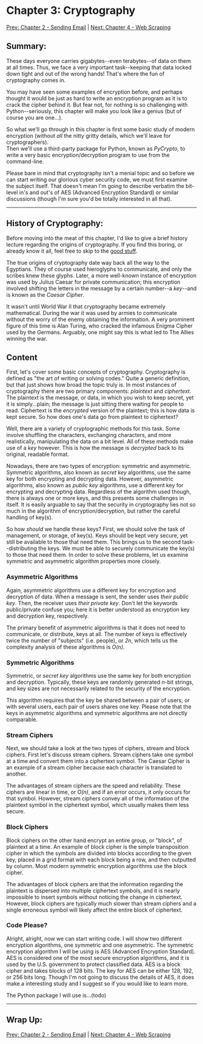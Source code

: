 # Chapter 3: Cryptography

[Prev: Chapter 2 - Sending Email](./chapter02.md) | [Next: Chapter 4 - Web Scraping](./chapter04.md)

## Summary:

These days everyone carries gigabytes--even terabytes--of data on them at all times. Thus, we
face a very important task--keeping that data locked down tight and out of the wrong hands! That's
where the fun of cryptography comes in.

You may have seen some examples of encryption before, and perhaps thought it
would be just as hard to write an encryption program as it is to crack the
cipher behind it. But fear not, for nothing is so challenging with Python--seriously,
this chapter will make you look like a genius (but of course you are one...).

So what we'll go through in this chapter is first some basic study of modern
encryption (without *all* the nitty gritty details, which we'll leave for cryptographers).  
Then we'll use a third-party package for Python, known as *PyCrypto*, to write
a very basic encryption/decryption program to use from the command-line.  

Please bare in mind that cryptography isn't a menial topic and so before we can start writing our glorious cyber security code, we must first examine the subject itself. That doesn't mean I'm going to describe verbatim the bit-level in's and out's of AES (Advanced Encryption Standard) or similar discussions (though I'm sure you'd be totally interested in all that). 

---

## History of Cryptography:

Before moving into the meat of this chapter, I'd like to give a brief history
lecture regarding the origins of cryptography. If you find this boring, or already
know it all, feel free to skip to the [good stuff](#content).  

The true origins of cryptography date way back all the way to the Egyptians. They
of course used hieroglyphs to communicate, and only the scribes knew these glyphs.
Later, a more well-known instance of encryption was used by Julius Caesar for private
communication; this encryption involved shifting the letters in the message by
a certain number--a *key*--and is known as the *Caesar Cipher*.

It wasn't until World War II that cryptography became extremely mathematical. During
the war it was used by armies to communicate without the worry of the enemy obtaining
the information. A very prominent figure of this time is Alan Turing, who cracked
the infamous Enigma Cipher used by the Germans. Arguably, one might say this is what
led to The Allies winning the war.

## Content
First, let's cover some basic concepts of cryptography. Cryptography is defined as
"the art of writing or solving codes." Quite a generic definition, but that just shows
how broad the topic truly is. In most instances of cryptography there are two
primary components: *plaintext* and *ciphertext*. The plaintext is the message,
or data, in which you wish to keep secret, yet it is simply...plain; the message is
just sitting there waiting for people to read. Ciphertext is the *encrypted*
version of the plaintext; this is how data is kept secure. So how does one's data
go from plaintext to ciphertext?  

Well, there are a variety of cryptographic methods for this task. Some involve
shuffling the characters, exchanging characters, and more realistically, manipulating
the data on a bit level. All of these methods make use of a *key* however. This is
how the message is *decrypted* back to its original, readable format.

Nowadays, there are two types of encryption: symmetric and asymmetric. Symmetric algorithms, also known as *secret key* algorithms, use the same key for both encrypting and decrypting data. However, asymmetric  algorithms, also known as *public key* algorithms, use a different key for encrypting and decrypting data. Regardless of the algorithm used though, there is always one or more keys, and this presents some challenges in itself. It is easily arguable to say that the security in cryptography lies not so much in the algorithm of encryption/decryption, but rather the careful handling of key(s). 

So how *should* we handle these keys? First, we should solve the task of management, or storage, of key(s). Keys should be kept very secure, yet still be available to those that need them. This brings us to the second task--distributing the keys. We must be able to securely communicate the key(s) to those that need them. In order to solve these problems, let us examine symmetric and asymmetric algorithm properties more closely.

### Asymmetric Algorithms
Again, asymmetric algorithms use a different key for encryption and decryption of data. When a message is sent, the sender uses *their public key*. Then, the receiver uses *their private key*. Don't let the keywords public/private confuse you; here it is better understood as encryption key and decryption key, respectively. 

The primary benefit of asymmetric algorithms is that it does not need to communicate, or distribute, keys at all. The number of keys is effectively twice the number of "subjects" (i.e. people), or *2n*, which tells us the complexity analysis of these algorithms is *O(n)*.

### Symmetric Algorithms
Symmetric, or *secret key* algorithms use the same key for both encryption and decryption. Typically, these keys are randomly generated *n*-bit strings, and key sizes are not necessarily related to the security of the encryption. 

This algorithm requires that the key be shared between a pair of users; or with several users, each pair of users shares one key. Please note that the keys in asymmetric algorithms and symmetric algorithms are not directly comparable.  

### Stream Ciphers
Next, we should take a look at the two types of ciphers, stream and block ciphers. First let's discuss stream ciphers. Stream ciphers take one symbol at a time and convert them into a ciphertext symbol. The Caesar Cipher is an example of a stream cipher because each character is translated to another. 

The advantages of stream ciphers are the speed and reliability. These ciphers are linear in time, or *O(n)*, and if an error occurs, it only occurs for that symbol. However, stream ciphers convey all of the information of the plaintext symbol in the ciphertext symbol, which usually makes them less secure. 

### Block Ciphers
Block ciphers on the other hand encrypt an entire group, or "block", of plaintext at a time. An example of block cipher is the simple transposition cipher in which the symbols are divided into blocks according to the given key, placed in a grid format with each block being a row, and then outputted by column. Most modern symmetric encryption algorithms use the block cipher. 

The advantages of block ciphers are that the information regarding the plaintext is dispersed into multiple ciphertext symbols, and it is nearly impossible to insert symbols without noticing the change in ciphertext. However, block ciphers are typically much slower than stream ciphers and a single erroneous symbol will likely affect the entire block of ciphertext. 

### Code Please?
Alright, alright, now we can start writing code. I will show two different encryption algorithms, one symmetric and one asymmetric. The symmetric encryption algorithm I will be using is AES (Advanced Encryption Standard). AES is considered one of the most secure encryption algorithms, and it is used by the U.S. government to protect classified data. AES is a block cipher and takes blocks of 128 bits. The key for AES can be either 128, 192, or 256 bits long. Though I'm not going to discuss the details of AES, it does make a interesting study and I suggest so if you would like to learn more. 

The Python package I will use is...(todo)

---

## Wrap Up:

[Prev: Chapter 2 - Sending Email](./chapter02.md) | [Next: Chapter 4 - Web Scraping](./chapter04.md)

